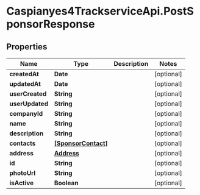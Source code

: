 # Caspianyes4TrackserviceApi.PostSponsorResponse

## Properties
Name | Type | Description | Notes
------------ | ------------- | ------------- | -------------
**createdAt** | **Date** |  | [optional] 
**updatedAt** | **Date** |  | [optional] 
**userCreated** | **String** |  | [optional] 
**userUpdated** | **String** |  | [optional] 
**companyId** | **String** |  | [optional] 
**name** | **String** |  | [optional] 
**description** | **String** |  | [optional] 
**contacts** | [**[SponsorContact]**](SponsorContact.md) |  | [optional] 
**address** | [**Address**](Address.md) |  | [optional] 
**id** | **String** |  | [optional] 
**photoUrl** | **String** |  | [optional] 
**isActive** | **Boolean** |  | [optional] 
